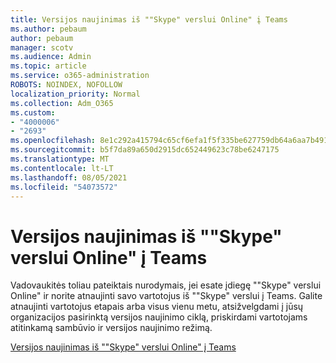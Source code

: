 ```yaml
---
title: Versijos naujinimas iš ""Skype" verslui Online" į Teams
ms.author: pebaum
author: pebaum
manager: scotv
ms.audience: Admin
ms.topic: article
ms.service: o365-administration
ROBOTS: NOINDEX, NOFOLLOW
localization_priority: Normal
ms.collection: Adm_O365
ms.custom:
- "4000006"
- "2693"
ms.openlocfilehash: 8e1c292a415794c65cf6efa1f5f335be627759db64a6aa7b4918f05436502fd0
ms.sourcegitcommit: b5f7da89a650d2915dc652449623c78be6247175
ms.translationtype: MT
ms.contentlocale: lt-LT
ms.lasthandoff: 08/05/2021
ms.locfileid: "54073572"
---
```

# <a name="upgrade-from-skype-for-business-online-to-teams"></a>Versijos naujinimas iš ""Skype" verslui Online" į Teams  

Vadovaukitės toliau pateiktais nurodymais, jei esate įdiegę ""Skype" verslui Online" ir norite atnaujinti savo vartotojus iš ""Skype" verslui į Teams. Galite atnaujinti vartotojus etapais arba visus vienu metu, atsižvelgdami į jūsų organizacijos pasirinktą versijos naujinimo ciklą, priskirdami vartotojams atitinkamą sambūvio ir versijos naujinimo režimą.

[Versijos naujinimas iš ""Skype" verslui Online" į Teams](https://docs.microsoft.com/MicrosoftTeams/upgrade-to-teams-execute-skypeforbusinessonline) 
